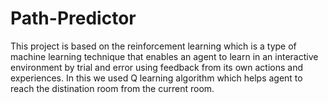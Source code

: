 # Path-Predictor
This project is based on the reinforcement learning which is a type of machine learning technique that enables an agent to learn in an interactive environment by trial and error using feedback from its own actions and experiences.
In this we used Q learning algorithm which helps agent to reach the distination room from the current room.
